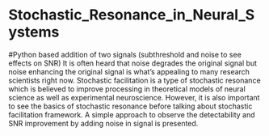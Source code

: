 # Stochastic_Resonance_in_Neural_Systems
#Python based addition of two signals (subthreshold and noise to see effects on SNR)
It is often heard that noise degrades the original signal but noise enhancing the original signal is what’s appealing to many research scientists right now. Stochastic facilitation is a type of stochastic resonance which is believed to improve processing in theoretical models of neural science as well as experimental neuroscience. However, it is also important to see the basics of stochastic resonance before talking about stochastic facilitation framework. A simple approach to observe the detectability and SNR improvement by adding noise in signal is presented.
